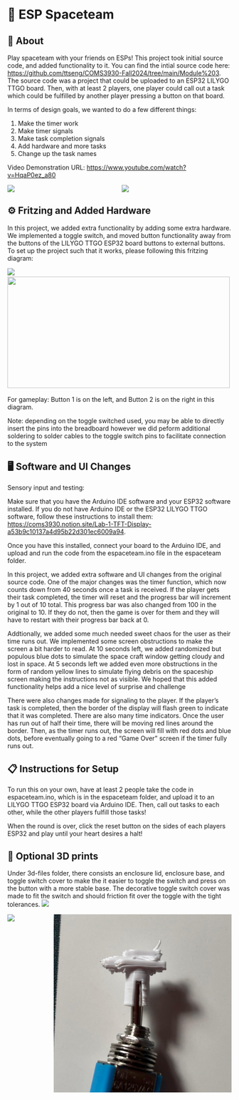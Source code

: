 # 🚀 ESP Spaceteam 
##  👾 About
Play spaceteam with your friends on ESPs! 
This project took initial source code, and added functionality to it. You can find the intial source code here: https://github.com/ttseng/COMS3930-Fall2024/tree/main/Module%203.
The source code was a project that could be uploaded to an ESP32 LILYGO TTGO board. Then, with at least 2 players, one player could call out a task which could be fulfilled by another player pressing a button on that board.

In terms of design goals, we wanted to do a few different things:
1. Make the timer work
2. Make timer signals
3. Make task completion signals
4. Add hardware and more tasks
5. Change up the task names

Video Demonstration URL: https://www.youtube.com/watch?v=HqaP0ez_a80

<div style="display: flex;">
    <img src="media/failed.gif" width="400" style="margin-right: 10px;" />
    <img src="media/success.gif"width="400"/>
</div>

## ⚙️ Fritzing and Added Hardware

In this project, we added extra functionality by adding some extra hardware. We implemented a toggle switch, and moved button functionality away from the buttons of the LILYGO TTGO ESP32 board buttons to external buttons. To set up the project such that it works, please following this fritzing diagram:

<img src="media/fritzing-diagram.png" width="500" />
<img src="diagrams/fritzing-breadboard.jpeg" height="250" width="500" />

For gameplay: Button 1 is on the left, and Button 2 is on the right in this diagram.

Note: depending on the toggle switched used, you may be able to directly insert the pins into the breadboard however we did peform additional soldering to solder cables to the toggle switch pins to facilitate connection to the system 

## 🖥️ Software and UI Changes

Sensory input and testing:

Make sure that you have the Arduino IDE software and your ESP32 software installed. If you do not have Arduino IDE or the ESP32 LILYGO TTGO software, follow these instructions to install them: https://coms3930.notion.site/Lab-1-TFT-Display-a53b9c10137a4d95b22d301ec6009a94.

Once you have this installed, connect your board to the Arduino IDE, and upload and run the code from the espaceteam.ino file in the espaceteam folder.

In this project, we added extra software and UI changes from the original source code.  One of the major changes was the timer function, which now counts down from 40 seconds once a task is received. If the player gets their task completed, the timer will reset and the progress bar will increment by 1 out of 10 total. This progress bar was also changed from 100 in the original to 10. If they do not, then the game is over for them and they will have to restart with their progress bar back at 0.

Addtionally, we added some much needed sweet chaos for the user as their time runs out. We implemented some screen obstructions to make the screen a bit harder to read. At 10 seconds left, we added randomized but populous blue dots to simulate the space craft window getting cloudy and lost in space. At 5 seconds left we added even more obstructions in the form of random yellow lines to simulate flying debris on the spaceship screen making the instructions not as visible. We hoped that this added functionality helps add a nice level of surprise and challenge

There were also changes made for signaling to the player. If the player’s task is completed, then the border of the display will flash green to indicate that it was completed. There are also many time indicators. Once the user has run out of half their time, there will be moving red lines around the border. Then, as the timer runs out, the screen will fill with red dots and blue dots, before eventually going to a red “Game Over” screen if the timer fully runs out.

## 📋 Instructions for Setup

To run this on your own, have at least 2 people take the code in espaceteam.ino, which is in the espaceteam folder, and upload it to an LILYGO TTGO ESP32 board via Arduino IDE. Then, call out tasks to each other, while the other players fulfill those tasks!

When the round is over, click the reset button on the sides of each players ESP32 and play until your heart desires a halt!

## 🤖 Optional 3D prints

Under 3d-files folder, there consists an enclosure lid, enclosure base, and toggle switch cover to make the it easier to toggle the switch and press on the button with a more stable base. The decorative toggle switch cover was made to fit the switch and should friction fit over the toggle with the tight tolerances. 
<img src="media/3d-models.png" width="400"/>

<div style="display: flex;">
    <img src="media/3d-models.png" width="400" style="margin-right: 10px;" />
    <img src="media/toggle-cover.jpg"width="400"/>
</div>